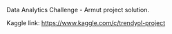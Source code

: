 Data Analytics Challenge - Armut project solution.

Kaggle link: https://www.kaggle.com/c/trendyol-project

